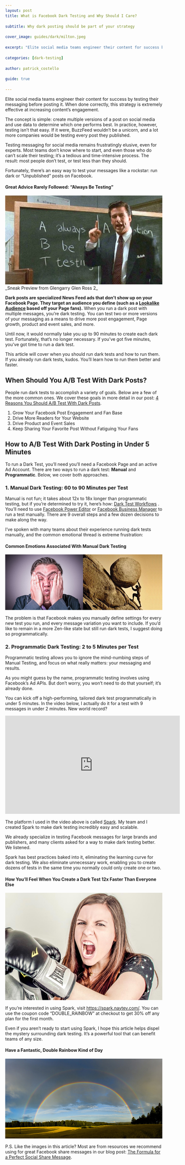 ```yaml
---
layout: post
title: What is Facebook Dark Testing and Why Should I Care?

subtitle: Why dark posting should be part of your strategy

cover_image: guides/dark/milton.jpeg

excerpt: "Elite social media teams engineer their content for success by testing their messaging before posting it."

categories: [dark-testing]

author: patrick_costello

guide: true

---
```


Elite social media teams engineer their content for success by testing their messaging before posting it. When done correctly, this strategy is extremely effective at increasing content’s engagement.

The concept is simple: create multiple versions of a post on social media and use data to determine which one performs best. In practice, however, testing isn’t that easy. If it were, BuzzFeed wouldn’t be a unicorn, and a lot more companies would be testing every post they published. 

Testing messaging for social media  remains frustratingly elusive, even for experts. Most teams don’t know where to start, and even those who do can’t scale their testing; it’s a tedious and time-intensive process. The result: most people don’t test, or test less than they should.

Fortunately, there’s an easy way to test your messages like a rockstar: run dark or “Unpublished” posts on Facebook. 

#### Great Advice Rarely Followed: “Always Be Testing”
<div class="full zoomable"><img src="/images/guides/dark/always-be-testing.jpg"></div>
_Sneak Preview from Glengarry Glen Ross 2_

**Dark posts are specialized News Feed ads that don’t show up on your Facebook Page. They target an audience you define (such as a <a href="https://www.facebook.com/business/help/164749007013531" target="_blank">Lookalike Audience</a> based off your Page fans).** When you run a dark post with multiple messages, you’re dark testing. You can test two or more versions of your messaging as a means to drive more post engagement, Page growth, product and event sales, and more.

Until now, it would normally take you up to 90 minutes to create each dark test. Fortunately, that’s no longer necessary. If you’ve got five minutes, you’ve got time to run a dark test. 

This article will cover when you should run dark tests and how to run them. If you already run dark tests, kudos. You’ll learn how to run them better and faster.

## When Should You A/B Test With Dark Posts?

People  run dark tests to accomplish a variety of goals. Below are a few of the more common ones. We cover these goals in more detail in our post: <a href="/reasons-you-should-run-dark-post-tests/" target="_blank">4 Reasons You Should A/B Test With Dark Posts</a>.

1. Grow Your Facebook Post Engagement and Fan Base
2. Drive More Readers for Your Website 
3. Drive Product and Event Sales
4. Keep Sharing Your Favorite Post Without Fatiguing Your Fans 

## How to A/B Test With Dark Posting in Under 5 Minutes

To run a Dark Test, you’ll need you’ll need a Facebook Page and an active Ad Account. There are two ways to run a dark test: **Manual** and **Programmatic**. Below, we cover both approaches.

### 1. Manual Dark Testing: 60 to 90 Minutes per Test

Manual is not fun; it takes about 12x to 18x longer than programmatic testing, but if you’re determined to try it, here’s how: <a href="#" target="_blank">Dark Test Workflows</a> . You’ll need to use <a href="https://www.facebook.com/ads/manage/powereditor" target="_blank">Facebook Power Editor</a> or <a href="https://business.facebook.com/" target="_blank">Facebook Business Manager</a> to run a test manually. There are 9 overall steps and a few dozen decisions to make along the way.

I’ve spoken with many teams about their experience running dark tests manually, and the common emotional thread is extreme frustration:

#### Common Emotions Associated With Manual Dark Testing

<div class="full zoomable"><img src="/images/guides/dark/emotions.png"></div>

The problem is that Facebook makes you manually define settings for every new test you run, and every message variation you want to include. If you’d like to remain in a more Zen-like state but still run dark tests, I suggest doing so programmatically.

### 2. Programmatic Dark Testing: 2 to 5 Minutes per Test

Programmatic testing allows you to ignore the mind-numbing steps of Manual Testing, and focus on what really matters: your messaging and results. 

As you might guess by the name, programmatic testing involves using Facebook’s Ad APIs. But don’t worry, you won’t need to do that yourself; it’s already done.

You can kick off a high-performing, tailored dark test programmatically in under 5 minutes. In the video below, I actually do it for a test with 9 messages in under 2 minutes. New world record? 

<div class="text-center">
	<iframe width="560" height="315" src="https://www.youtube.com/embed/Mb4czYVAtEU" frameborder="0" allowfullscreen="allowfullscreen">Dark Testing Walkthrough</iframe>
</div>

The platform I used in the video above is called <a href="http://bit.ly/1KEjliA" target="_blank">Spark</a>. My team and I created Spark to make dark testing incredibly easy and scalable. 

We already specialize in testing Facebook messages for large brands and publishers, and many clients asked for a way to make dark testing better. We listened. 

Spark has best practices baked into it, eliminating the learning curve for dark testing. We also eliminate unnecessary work, enabling you to create dozens of tests in the same time you normally could only create one or two.

#### How You’ll Feel When You Create a Dark Test 12x Faster Than Everyone Else

<div class="full zoomable"><img src="/images/guides/dark/boxing.jpg"></div>

If you’re interested in using Spark, visit <a href="https://spark.naytev.com/" target="_blank">https://spark.naytev.com/</a>. You can use the coupon code “DOUBLE_RAINBOW” at checkout to get 30% off any plan for the first month.

Even if you aren’t ready to start using Spark, I hope this article helps dispel the mystery surrounding dark testing. It’s a powerful tool that can benefit teams of any size. 

#### Have a Fantastic, Double Rainbow Kind of Day
<div class="full zoomable"><img src="/images/guides/dark/double-rainbow.jpg"></div>

P.S. Like the images in this article? Most are from resources we recommend using for great Facebook share messages in our blog post: <a href="http://bit.ly/1QRMpUz" target="_blank">The Formula for a Perfect Social Share Message</a>.